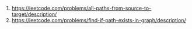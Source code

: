 1. https://leetcode.com/problems/all-paths-from-source-to-target/description/
2. https://leetcode.com/problems/find-if-path-exists-in-graph/description/